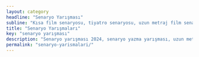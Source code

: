 ```yaml
---
layout: category
headline: "Senaryo Yarışması"
subline: "Kısa film senaryosu, tiyatro senaryosu, uzun metraj film senaryosu ve reklam filmi senaryou gibi <strong>senaryo yarışması</strong> içeriklerini bu sayfada bulabilirsiniz. <strong>Senaryo yazma yarışmaları</strong> listesinin yanında para ödülü miktarları, son başvuru tarihleri, katılım şekilleri ve kısıtlar bulunmaktadır."
title: "Senaryo Yarışmaları"
key: "senaryo yarışması"
description: "Senaryo yarışması 2024, senaryo yazma yarışması, uzun metraj senaryo, Senaryo yarışmaları, Para ödüllü yarışmalar 2024"
permalink: "senaryo-yarismalari/"
---
```

